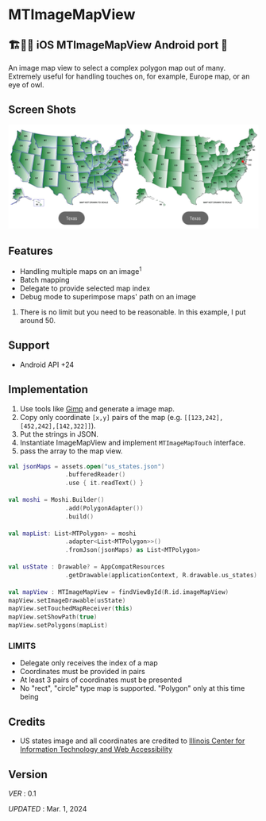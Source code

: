 # MTImageMapView  
## 🏗️👷‍♂️ iOS MTImageMapView Android port 🏡


An image map view to select a complex polygon map out of many.  
Extremely useful for handling touches on, for example, Europe map, or an eye of owl.  

## Screen Shots  

![screenshot](https://raw.githubusercontent.com/stkim1/view.MTImageMapView/main/sample/screenshot.jpg)

## Features  

- Handling multiple maps on an image<sup>1</sup>  
- Batch mapping  
- Delegate to provide selected map index  
- Debug mode to superimpose maps' path on an image  

1. There is no limit but you need to be reasonable. In this example, I put around 50.  

## Support  

- Android API +24  

## Implementation  
1. Use tools like [Gimp](http://www.gimp.org/) and generate a image map.  
2. Copy only coordinate `[x,y]` pairs of the map (e.g. `[[123,242],[452,242],[142,322]]`).  
3. Put the strings in JSON.  
4. Instantiate ImageMapView and implement `MTImageMapTouch` interface.  
5. pass the array to the map view.  


```kotlin
val jsonMaps = assets.open("us_states.json")
                .bufferedReader()
                .use { it.readText() }

val moshi = Moshi.Builder()
                .add(PolygonAdapter())
                .build()

val mapList: List<MTPolygon> = moshi
                .adapter<List<MTPolygon>>()
                .fromJson(jsonMaps) as List<MTPolygon>

val usState : Drawable? = AppCompatResources
                .getDrawable(applicationContext, R.drawable.us_states)

val mapView : MTImageMapView = findViewById(R.id.imageMapView)
mapView.setImageDrawable(usState)
mapView.setTouchedMapReceiver(this)
mapView.setShowPath(true)
mapView.setPolygons(mapList)
```  

### LIMITS  

- Delegate only receives the index of a map  
- Coordinates must be provided in pairs  
- At least 3 pairs of coordinates must be presented  
- No "rect", "circle" type map is supported. "Polygon" only at this time being  

## Credits  
- US states image and all coordinates are credited to [Illinois Center for Information Technology and Web Accessibility](http://html.cita.illinois.edu/text/map/map-example.php)  

## Version

_VER_ : 0.1  

_UPDATED_ : Mar. 1, 2024